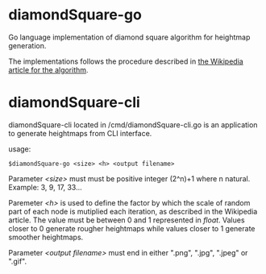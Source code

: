 # diamondSquare-go
Go language implementation of diamond square algorithm for heightmap generation.

The implementations follows the procedure described in [the Wikipedia article for the algorithm](https://en.wikipedia.org/wiki/Diamond-square_algorithm).

# diamondSquare-cli
diamondSquare-cli located in /cmd/diamondSquare-cli.go is an application to generate heightmaps from CLI interface.

usage: 

```
$diamondSquare-go <size> <h> <output filename>
```
Parameter _\<size\>_ must must be positive integer (2^n)+1 where n natural. Example: 3, 9, 17, 33...

Paremeter _\<h\>_ is used to define the factor by which the scale of random part of each node is mutiplied each iteration, as described in the Wikipedia article. 
The value must be between 0 and 1 represented in _float_. 
Values closer to 0 generate rougher heightmaps while  values closer to 1 generate smoother heightmaps.

Parameter _\<output filename\>_ must end in either ".png", ".jpg", ".jpeg" or ".gif".

